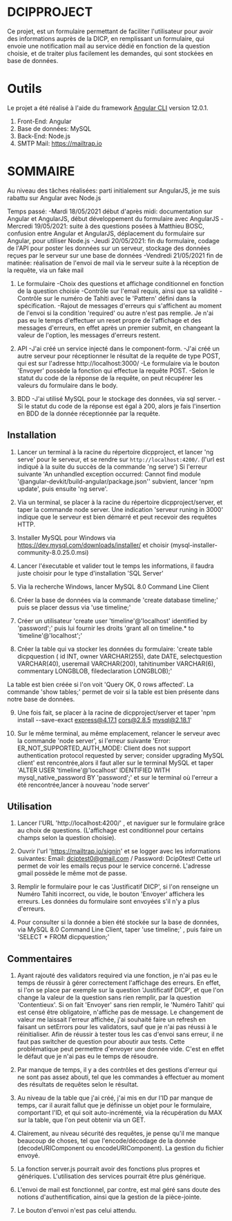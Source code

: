 # DCIPPROJECT

Ce projet, est un formulaire permettant de faciliter l'utilisateur pour avoir des informations auprès de la DICP, en remplissant un formulaire, qui envoie une notification mail au service dédié en fonction de la question choisie, et de traiter plus facilement les demandes, qui sont stockées en base de données.

# Outils

Le projet a été réalisé à l'aide du framework [Angular CLI](https://github.com/angular/angular-cli) version 12.0.1.
1) Front-End: Angular
2) Base de données: MySQL
3) Back-End: Node.js
4) SMTP Mail: https://mailtrap.io

# SOMMAIRE

Au niveau des tâches réalisées: parti initialement sur AngularJS, je me suis rabattu sur Angular avec Node.js

Temps passé:
-Mardi 18/05/2021 début d'après midi: documentation sur Angular et AngularJS, début développement du formulaire avec AngularJS
-Mercredi 19/05/2021: suite à des questions posées à Matthieu BOSC, confusion entre Angular et AngularJS, déplacement du formulaire sur Angular, pour utiliser Node.js
-Jeudi 20/05/2021: fin du formulaire, codage de l'API pour poster les données sur un serveur, stockage des données reçues par le serveur sur une base de données
-Vendredi 21/05/2021 fin de matinée: réalisation de l'envoi de mail via le serveur suite à la réception de la requête, via un fake mail

1) Le formulaire
  -Choix des questions et affichage conditionnel en fonction de la question choisie
  -Contrôle sur l'email requis, ainsi que sa validité
  -Contrôle sur le numéro de Tahiti avec le 'Pattern' défini dans la spécification.
  -Rajout de messages d'erreurs qui s'affichent au moment de l'envoi si la condition 'required' ou autre n'est pas remplie. Je n'ai pas eu le temps d'effectuer un reset
  propre de l'affichage et des messages d'erreurs, en effet après un premier submit, en changeant la valeur de l'option, les messages d'erreurs restent.

2) API
  -J'ai créé un service injecté dans le component-form.
  -J'ai créé un autre serveur pour réceptionner le résultat de la requête de type POST, qui est sur l'adresse http://localhost:3000/
  -Le formulaire via le bouton 'Envoyer' possède la fonction qui effectue la requête POST.
  -Selon le statut du code de la réponse de la requête, on peut récupérer les valeurs du formulaire dans le body.

3) BDD
  -J'ai utilisé MySQL pour le stockage des données, via sql server.
  -Si le statut du code de la réponse est égal à 200, alors je fais l'insertion en BDD de la donnée réceptionnée par la requête.

## Installation

1) Lancer un terminal à la racine du répertoire dicpproject, et lancer 'ng serve' pour le serveur, et se rendre sur `http://localhost:4200/`. (l'url est indiqué à la suite du succès de la commande 'ng serve')
Si l'erreur suivante 'An unhandled exception occurred: Cannot find module '@angular-devkit/build-angular/package.json'' subvient, lancer 'npm update', puis ensuite 'ng serve'.
2) Via un terminal, se placer à la racine du répertoire dicpproject/server, et taper la commande node server. Une indication 'serveur runing in 3000' indique que le serveur
est bien démarré et peut recevoir des requêtes HTTP.

3) Installer MySQL pour Windows via https://dev.mysql.com/downloads/installer/ et choisir (mysql-installer-community-8.0.25.0.msi)

4) Lancer l'éxecutable et valider tout le temps les informations, il faudra juste choisir pour le type d'installation 'SQL Server'

5) Via la recherche Windows, lancer MySQL 8.0 Command Line Client

6) Créer la base de données via la commande 'create database timeline;' puis se placer dessus via 'use timeline;'

7) Créer un utilisateur 'create user 'timeline'@'localhost' identified by 'password';' puis lui fournir les droits 'grant all on timeline.* to 'timeline'@'localhost';'

8) Créer la table qui va stocker les données du formulaire: 
'create table dicpquestion (
id INT,
owner VARCHAR(255),
date DATE,
selectquestion VARCHAR(40),
useremail VARCHAR(200),
tahitinumber VARCHAR(6),
commentary LONGBLOB,
filedeclaration LONGBLOB);'

La table est bien créée si l'on voit 'Query OK, 0 rows affected'. La commande 'show tables;' permet de voir si la table est bien présente dans notre base de données.

9) Une fois fait, se placer à la racine de dicpproject/server et taper 'npm install --save-exact express@4.17.1 cors@2.8.5 mysql@2.18.1'

10) Sur le même terminal, au même emplacement, relancer le serveur avec la commande 'node server', si l'erreur suivante 'Error: ER_NOT_SUPPORTED_AUTH_MODE: Client does not support authentication protocol requested by server; consider upgrading MySQL client' est rencontrée,alors il faut aller sur le terminal MySQL et taper 'ALTER USER 'timeline'@'localhost' IDENTIFIED WITH mysql_native_password BY 'password';' et sur le terminal où l'erreur a été rencontrée,lancer à nouveau 'node server'

## Utilisation

1) Lancer l'URL 'http://localhost:4200/' , et naviguer sur le formulaire grâce au choix de questions. (L'affichage est conditionnel pour certains champs selon la question choisie).

2) Ouvrir l'url 'https://mailtrap.io/signin' et se logger avec les informations suivantes: Email: dciptest0@gmail.com / Password: Dcip0test!
Cette url permet de voir les emails reçus pour le service concerné. L'adresse gmail possède le même mot de passe.

3) Remplir le formulaire pour le cas 'Justificatif DICP', si l'on renseigne un Numéro Tahiti incorrect, ou vide, le bouton 'Envoyer' affichera les erreurs. Les données du formulaire sont envoyées
s'il n'y a plus d'erreurs.

4) Pour consulter si la donnée a bien été stockée sur la base de données, via MySQL 8.0 Command Line Client, taper 'use timeline;' , puis faire un 'SELECT * FROM dicpquestion;'

## Commentaires

1) Ayant rajouté des validators required via une fonction, je n'ai pas eu le temps de réussir à gérer correctement l'affichage des erreurs. En effet, si l'on se place par exemple sur la question 'Justificatif DICP', et que l'on
change la valeur de la question sans rien remplir, par la question 'Contentieux'. Si on fait 'Envoyer' sans rien remplir, le 'Numéro Tahiti' qui est censé être obligatoire, n'affiche pas de message. Le changement de valeur me laissait l'erreur affichée,
j'ai souhaité faire un refresh en faisant un setErrors pour les validators, sauf que je n'ai pas réussi à le réinitialiser. Afin de réussir à tester tous les cas d'envoi sans erreur, il ne faut pas switcher de question pour aboutir aux tests.
Cette problématique peut permettre d'envoyer une donnée vide. C'est en effet le défaut que je n'ai pas eu le temps de résoudre.

2) Par manque de temps, il y a des contrôles et des gestions d'erreur qui ne sont pas assez abouti, tel que les commandes à effectuer au moment des résultats de requêtes selon le résultat.

3) Au niveau de la table que j'ai créé, j'ai mis en dur l'ID par manque de temps, car il aurait fallut que je définisse un objet pour le formulaire, comportant l'ID, et qui soit auto-incrémenté, via la récupération du MAX sur la table, que l'on peut obtenir via un GET.

4) Clairement, au niveau sécurité des requêtes, je pense qu'il me manque beaucoup de choses, tel que l'encode/décodage de la donnée (decodeURIComponent ou encodeURIComponent). La gestion du fichier envoyé.

5) La fonction server.js pourrait avoir des fonctions plus propres et génériques. L'utilisation des services pourrait être plus générique.

6) L'envoi de mail est fonctionnel, par contre, est mal géré sans doute des notions d'authentification, ainsi que la gestion de la pièce-jointe.

7) Le bouton d'envoi n'est pas celui attendu.
